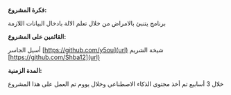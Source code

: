 **فكرة المشروع:**


برنامج يتنبئ بالامراض من خلال تعلم الالة بادخال البيانات اللازمة 



**القائمين على المشروع:**

أسيل الجاسر [https://github.com/y5ou](url)
شيخة الشريم [https://github.com/Shba12](url)





**المدة الزمنية:**


خلال 3 أسابيع تم أخذ مجتوى الذكاء الاصطناعي وخلال يووم تم العمل على هذا المشروع 
